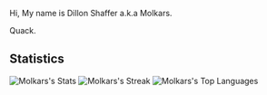 
Hi, My name is Dillon Shaffer a.k.a Molkars.

Quack.

## Statistics

![Molkars's Stats](https://github-readme-stats.vercel.app/api?username=Molkars&theme=solarized-light&show_icons=true&hide_border=true&count_private=true)
![Molkars's Streak](https://github-readme-streak-stats.herokuapp.com/?user=Molkars&theme=solarized-light&hide_border=true)
![Molkars's Top Languages](https://github-readme-stats.vercel.app/api/top-langs/?username=Molkars&theme=solarized-light&show_icons=true&hide_border=true&layout=compact)
